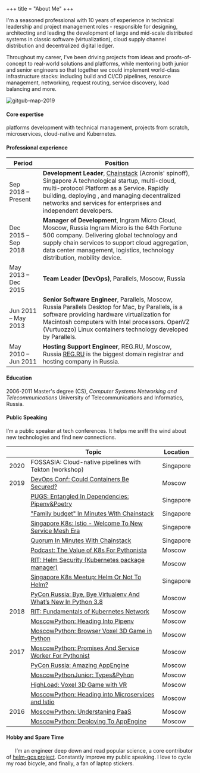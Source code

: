 +++
title = "About Me"
+++

I'm a seasoned professional with 10 years of experience in technical leadership and project management roles - responsible for designing, architecting and leading the development of large and mid-scale distributed systems in classic software (virtualization), cloud supply channel distribution and decentralized digital ledger.

Throughout my career, I've been driving projects from ideas and proofs-of-concept to real-world solutions and platforms, while mentoring both junior and senior engineers so that together we could implement world-class infrastructure stacks: including build and CI/CD pipelines, resource management, networking, request routing, service discovery, load balancing and more.

![gitgub-map-2019](/img/github-map-2019.png "GitHub Heat Map 2019")

#### Core expertise

platforms development with technical management, projects from scratch, microservices, cloud-native and Kubernetes.

#### Professional experience

| Period | Position |
|----------|-------------------------------------------------------------------------|
| Sep 2018 – Present | **Development Leader**, [Chainstack](https://chainstack.com) (Acronis' spinoff), Singapore A technological startup, multi-cloud, multi-protocol Platform as a Service. Rapidly building, deploying , and managing decentralized networks and services for enterprises and independent developers. |
| Dec 2015 – Sep 2018 | **Manager of Development**, Ingram Micro Cloud, Moscow, Russia Ingram Micro is the 64th Fortune 500 company. Delivering global technology and supply chain services to support cloud aggregation, data center management, logistics, technology distribution, mobility device.|
| May 2013 – Deс 2015 | **Team Leader (DevOps)**, Parallels, Moscow, Russia |
| Jun 2011 – May 2013 | **Senior Software Engineer**, Parallels, Moscow, Russia Parallels Desktop for Mac, by Parallels, is a software providing hardware virtualization for Macintosh computers with Intel processors. OpenVZ (Vurtuozzo) Linux containers technology developed by Parallels.|
| May 2010 – Jun 2011 | **Hosting Support Engineer**, REG.RU, Moscow, Russia [REG.RU](https://reg.ru) is the biggest domain registrar and hosting company in Russia.|

#### Education

2006-2011 Master's degree (CS), *Computer Systems Networking and Telecommunications*
University of Telecommunications and Informatics, Russia.

#### Public Speaking

I’m a public speaker at tech conferences. It helps me sniff the wind about new technologies and find new connections.

|      | Topic                                                                   | Location  |
|------|-------------------------------------------------------------------------|-----------|
| 2020 | FOSSASIA: Cloud-native pipelines with Tekton (workshop)                 | Singapore |
| 2019 | [DevOps Conf: Could Containers Be Secured?](https://www.youtube.com/watch?v=QltHmfevCo8&list=PLtFn4-Uxnqyn2ZnJ8iaCBTvTzuMvnGQeb&index=16)                               | Moscow    |
|      | [PUGS: Entangled In Dependencies: Pipenv&Poetry](https://speakerdeck.com/hayorov/entangled-in-dependencies-pipenv-and-poetry)                      | Singapore |
|      | ["Family budget" In Minutes With Chainstack](https://speakerdeck.com/hayorov/family-budget-in-minutes-with-chainstack) | Singapore |
|      | [Singapore K8s: Istio - Welcome To New Service Mesh Era](https://speakerdeck.com/hayorov/welcome-to-the-service-mesh-era)                   | Singapore |
|      | [Quorum In Minutes With Chainstack](https://speakerdeck.com/hayorov/quorum-in-minutes-with-chainstack) | Singapore|
|      | [Podcast: The Value of K8s For Pythonista](https://www.youtube.com/watch?v=Hzpp9SLKCWM&list=PLtFn4-Uxnqyn2ZnJ8iaCBTvTzuMvnGQeb&index=4) | Moscow |
|      | [RIT: Helm Security (Kubernetes package manager)](https://www.youtube.com/watch?v=_8zNTJ1_R5I&list=PLtFn4-Uxnqyn2ZnJ8iaCBTvTzuMvnGQeb&index=4)                          | Moscow    |
|      | [Singapore K8s Meetup: Helm Or Not To Helm?](https://www.youtube.com/watch?v=T1YkO1K__eA&list=PLtFn4-Uxnqyn2ZnJ8iaCBTvTzuMvnGQeb&index=2)                              | Singapore |
|      | [PyCon Russia: Bye, Bye Virtualenv And What’s New In Python 3.8](https://www.youtube.com/watch?v=L2OpzwloTDI&list=PLtFn4-Uxnqyn2ZnJ8iaCBTvTzuMvnGQeb&index=15)          | Moscow    |
| 2018 | [RIT: Fundamentals of Kubernetes Network](https://www.youtube.com/watch?v=T1YkO1K__eA&list=PLtFn4-Uxnqyn2ZnJ8iaCBTvTzuMvnGQeb&index=2&)| Moscow |
|      | [MoscowPython: Heading Into Pipenv](https://www.youtube.com/watch?v=JNT1u3Ri3YY&list=PLtFn4-Uxnqyn2ZnJ8iaCBTvTzuMvnGQeb&index=8) | Moscow |
|      | [MoscowPython: Browser Voxel 3D Game in Python](https://www.youtube.com/watch?v=WIIRiT1NfQ0&list=PLtFn4-Uxnqyn2ZnJ8iaCBTvTzuMvnGQeb&index=11) | Moscow |
| 2017 | [MoscowPython: Promises And Service Worker For Pythonist](https://www.youtube.com/watch?v=h5BpiDyC9rk&list=PLtFn4-Uxnqyn2ZnJ8iaCBTvTzuMvnGQeb&index=2) | Moscow |
|      | [PyCon Russia: Amazing AppEngine](https://www.youtube.com/watch?v=8RZgIcEpSHA&list=PLtFn4-Uxnqyn2ZnJ8iaCBTvTzuMvnGQeb&index=9) | Moscow |
|      | [MoscowPythonJunior: Types&Pyhon](https://www.youtube.com/watch?v=kHrt-8b3f2E&list=PLtFn4-Uxnqyn2ZnJ8iaCBTvTzuMvnGQeb&index=10) | Moscow |
|      | [HighLoad: Voxel 3D Game with VR](https://www.youtube.com/watch?v=WIIRiT1NfQ0&list=PLtFn4-Uxnqyn2ZnJ8iaCBTvTzuMvnGQeb&index=11) | Moscow |
|      | [MoscowPython: Heading into Microservices and Istio](https://www.youtube.com/watch?v=RyMAwQD85bU&list=PLtFn4-Uxnqyn2ZnJ8iaCBTvTzuMvnGQeb&index=6) | Moscow |
| 2016| [MoscowPython: Understaning PaaS](https://www.youtube.com/watch?v=wTKjfwnqKnA&list=PLtFn4-Uxnqyn2ZnJ8iaCBTvTzuMvnGQeb&index=5) | Moscow |
|     | [MoscowPython: Deploying To AppEngine](https://www.youtube.com/watch?v=wHrD-WVEK6I&list=PLtFn4-Uxnqyn2ZnJ8iaCBTvTzuMvnGQeb&index=13) | Moscow |

#### Hobby and Spare Time

&nbsp;&nbsp;&nbsp;&nbsp;&nbsp;&nbsp;I’m an engineer deep down and read popular science, a core contributor of [helm-gcs project](https://github.com/hayorov/helm-gcs). Constantly improve my public speaking. I love to cycle my road bicycle, and finally, a fan of laptop stickers.

